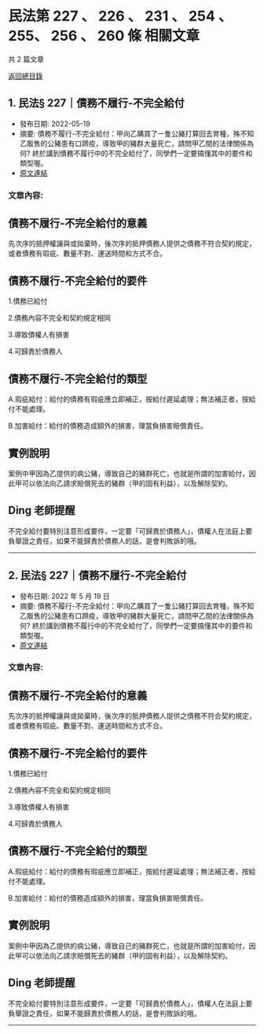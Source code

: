 # 民法第 227 、 226 、 231 、 254 、 255、 256 、 260 條 相關文章

共 2 篇文章

[返回總目錄](00_總目錄.md)

## 1. 民法§ 227｜債務不履行-不完全給付

- 發布日期: 2022-05-19
- 摘要: 債務不履行-不完全給付：甲向乙購買了一隻公豬打算回去育種，殊不知乙販售的公豬患有口蹄疫，導致甲的豬群大量死亡，請問甲乙間的法律關係為何?
終於講到債務不履行中的不完全給付了，同學們一定要搞懂其中的要件和類型喔。
- [原文連結](https://www.jasper-realestate.com/%e5%82%b5%e5%8b%99%e4%b8%8d%e5%b1%a5%e8%a1%8c-%e4%b8%8d%e5%ae%8c%e5%85%a8%e7%b5%a6%e4%bb%98/)

### 文章內容:

## 債務不履行-不完全給付的意義

先次序的抵押權讓與或拋棄時，後次序的抵押債務人提供之債務不符合契約規定，或者債務有瑕疵、數量不對、運送時間和方式不合。

## 債務不履行-不完全給付的要件

1.債務已給付

2.債務內容不完全和契約規定相同

3.導致債權人有損害

4.可歸責於債務人

## 債務不履行-不完全給付的類型

A.瑕疵給付：給付的債務有瑕疵應立即補正，按給付遲延處理；無法補正者，按給付不能處理。

B.加害給付：給付的債務造成額外的損害，理當負損害賠償責任。

## 實例說明

案例中甲因為乙提供的病公豬，導致自己的豬群死亡，也就是所謂的加害給付，因此甲可以依法向乙請求賠償死去的豬群（甲的固有利益），以及解除契約。

## Ding 老師提醒

不完全給付要特別注意形成要件，一定要「可歸責於債務人」，債權人在法庭上要負舉證之責任，如果不能歸責於債務人的話，是會判敗訴的哦。

---

## 2. 民法§ 227｜債務不履行-不完全給付

- 發布日期: 2022 年 5 月 19 日
- 摘要: 債務不履行-不完全給付：甲向乙購買了一隻公豬打算回去育種，殊不知乙販售的公豬患有口蹄疫，導致甲的豬群大量死亡，請問甲乙間的法律關係為何?
終於講到債務不履行中的不完全給付了，同學們一定要搞懂其中的要件和類型喔。
- [原文連結](https://www.jasper-realestate.com/%e5%82%b5%e5%8b%99%e4%b8%8d%e5%b1%a5%e8%a1%8c-%e4%b8%8d%e5%ae%8c%e5%85%a8%e7%b5%a6%e4%bb%98/)

### 文章內容:

## 債務不履行-不完全給付的意義

先次序的抵押權讓與或拋棄時，後次序的抵押債務人提供之債務不符合契約規定，或者債務有瑕疵、數量不對、運送時間和方式不合。

## 債務不履行-不完全給付的要件

1.債務已給付

2.債務內容不完全和契約規定相同

3.導致債權人有損害

4.可歸責於債務人

## 債務不履行-不完全給付的類型

A.瑕疵給付：給付的債務有瑕疵應立即補正，按給付遲延處理；無法補正者，按給付不能處理。

B.加害給付：給付的債務造成額外的損害，理當負損害賠償責任。

## 實例說明

案例中甲因為乙提供的病公豬，導致自己的豬群死亡，也就是所謂的加害給付，因此甲可以依法向乙請求賠償死去的豬群（甲的固有利益），以及解除契約。

## Ding 老師提醒

不完全給付要特別注意形成要件，一定要「可歸責於債務人」，債權人在法庭上要負舉證之責任，如果不能歸責於債務人的話，是會判敗訴的哦。

---

